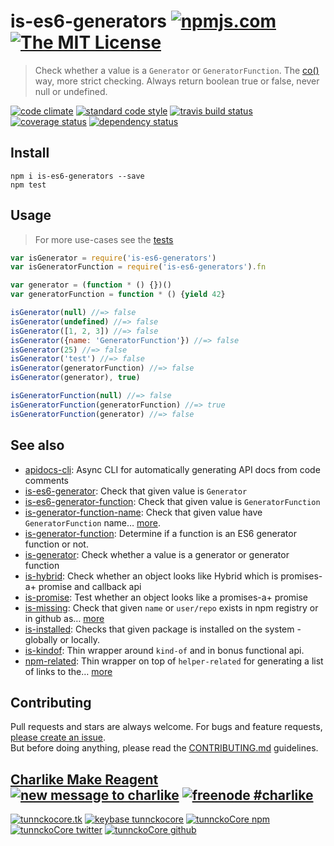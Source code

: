 # is-es6-generators [![npmjs.com][npmjs-img]][npmjs-url] [![The MIT License][license-img]][license-url] 

> Check whether a value is a `Generator` or `GeneratorFunction`. The [co()](https://github.com/tj/co) way, more strict checking. Always return boolean true or false, never null or undefined.

[![code climate][codeclimate-img]][codeclimate-url] [![standard code style][standard-img]][standard-url] [![travis build status][travis-img]][travis-url] [![coverage status][coveralls-img]][coveralls-url] [![dependency status][david-img]][david-url]


## Install
```
npm i is-es6-generators --save
npm test
```


## Usage
> For more use-cases see the [tests](./test.js)

```js
var isGenerator = require('is-es6-generators')
var isGeneratorFunction = require('is-es6-generators').fn

var generator = (function * () {})()
var generatorFunction = function * () {yield 42}

isGenerator(null) //=> false
isGenerator(undefined) //=> false
isGenerator([1, 2, 3]) //=> false
isGenerator({name: 'GeneratorFunction'}) //=> false
isGenerator(25) //=> false
isGenerator('test') //=> false
isGenerator(generatorFunction) //=> false
isGenerator(generator), true)

isGeneratorFunction(null) //=> false
isGeneratorFunction(generatorFunction) //=> true
isGeneratorFunction(generator) //=> false
```


## See also
- [apidocs-cli](https://github.com/tunnckocore/apidocs-cli): Async CLI for automatically generating API docs from code comments
- [is-es6-generator](https://github.com/tunnckocore/is-es6-generator): Check that given value is `Generator`
- [is-es6-generator-function](https://github.com/tunnckocore/is-es6-generator-function): Check that given value is `GeneratorFunction`
- [is-generator-function-name](https://github.com/tunnckocore/is-generator-function-name): Check that given value have `GeneratorFunction` name… [more](https://github.com/tunnckocore/is-generator-function-name).
- [is-generator-function](https://github.com/ljharb/is-generator-function): Determine if a function is an ES6 generator function or not.
- [is-generator](https://github.com/blakeembrey/is-generator): Check whether a value is a generator or generator function
- [is-hybrid](https://github.com/hybridables/is-hybrid): Check whether an object looks like Hybrid which is promises-a+ promise and callback api
- [is-promise](https://github.com/then/is-promise): Test whether an object looks like a promises-a+ promise
- [is-missing](https://github.com/tunnckoCore/is-missing): Check that given `name` or `user/repo` exists in npm registry or in github as… [more](https://github.com/tunnckoCore/is-missing)
- [is-installed](https://github.com/tunnckoCore/is-installed): Checks that given package is installed on the system - globally or locally.
- [is-kindof](https://github.com/tunnckoCore/is-kindof): Thin wrapper around `kind-of` and in bonus functional api.
- [npm-related](https://github.com/tunnckoCore/npm-related): Thin wrapper on top of `helper-related` for generating a list of links to the… [more](https://github.com/tunnckoCore/npm-related)


## Contributing

Pull requests and stars are always welcome. For bugs and feature requests, [please create an issue](https://github.com/tunnckoCore/is-es6-generators/issues/new).  
But before doing anything, please read the [CONTRIBUTING.md](./CONTRIBUTING.md) guidelines.


## [Charlike Make Reagent](http://j.mp/1stW47C) [![new message to charlike][new-message-img]][new-message-url] [![freenode #charlike][freenode-img]][freenode-url]

[![tunnckocore.tk][author-www-img]][author-www-url] [![keybase tunnckocore][keybase-img]][keybase-url] [![tunnckoCore npm][author-npm-img]][author-npm-url] [![tunnckoCore twitter][author-twitter-img]][author-twitter-url] [![tunnckoCore github][author-github-img]][author-github-url]


[npmjs-url]: https://www.npmjs.com/package/is-es6-generators
[npmjs-img]: https://img.shields.io/npm/v/is-es6-generators.svg?label=is-es6-generators

[license-url]: https://github.com/tunnckoCore/is-es6-generators/blob/master/LICENSE.md
[license-img]: https://img.shields.io/badge/license-MIT-blue.svg


[codeclimate-url]: https://codeclimate.com/github/tunnckoCore/is-es6-generators
[codeclimate-img]: https://img.shields.io/codeclimate/github/tunnckoCore/is-es6-generators.svg

[travis-url]: https://travis-ci.org/tunnckoCore/is-es6-generators
[travis-img]: https://img.shields.io/travis/tunnckoCore/is-es6-generators.svg

[coveralls-url]: https://coveralls.io/r/tunnckoCore/is-es6-generators
[coveralls-img]: https://img.shields.io/coveralls/tunnckoCore/is-es6-generators.svg

[david-url]: https://david-dm.org/tunnckoCore/is-es6-generators
[david-img]: https://img.shields.io/david/tunnckoCore/is-es6-generators.svg

[standard-url]: https://github.com/feross/standard
[standard-img]: https://img.shields.io/badge/code%20style-standard-brightgreen.svg


[author-www-url]: http://www.tunnckocore.tk
[author-www-img]: https://img.shields.io/badge/www-tunnckocore.tk-fe7d37.svg

[keybase-url]: https://keybase.io/tunnckocore
[keybase-img]: https://img.shields.io/badge/keybase-tunnckocore-8a7967.svg

[author-npm-url]: https://www.npmjs.com/~tunnckocore
[author-npm-img]: https://img.shields.io/badge/npm-~tunnckocore-cb3837.svg

[author-twitter-url]: https://twitter.com/tunnckoCore
[author-twitter-img]: https://img.shields.io/badge/twitter-@tunnckoCore-55acee.svg

[author-github-url]: https://github.com/tunnckoCore
[author-github-img]: https://img.shields.io/badge/github-@tunnckoCore-4183c4.svg

[freenode-url]: http://webchat.freenode.net/?channels=charlike
[freenode-img]: https://img.shields.io/badge/freenode-%23charlike-5654a4.svg

[new-message-url]: https://github.com/tunnckoCore/messages
[new-message-img]: https://img.shields.io/badge/send%20me-message-green.svg

